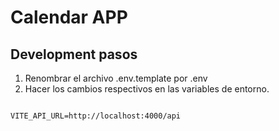 # Calendar APP

## Development pasos

1. Renombrar el archivo .env.template por .env
2. Hacer los cambios respectivos en las variables de entorno.

````

VITE_API_URL=http://localhost:4000/api

````
